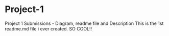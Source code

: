 # Project-1
Project 1 Submissions - Diagram, readme file and Description 
This is the 1st readme.md file i ever created.
SO COOL!!
